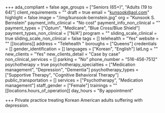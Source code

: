 +++
ada_compliant = false
age_groups = ["Seniors (65+)", "Adults (19 to 64)"]
client_requirements = ""
draft = true
email = "kunsook@aol.com"
highlight = false
image = "/img/kunsook-bernstein.jpg"
org = "Kunsook S. Bernstein"
payment_info_clinical = "No cost"
payment_info_non_clinical = ""
payment_types = ["Optum", "Medicare", "Blue Cross/Blue Shield"]
payment_types_non_clinical = ["N/A"]
program = ""
sliding_scale_clinical = true
sliding_scale_non_clinical = false
tags = []
telehealth = "Yes"
website = ""
[[locations]]
address = "Telehealth "
boroughs = ["Queens"]
credentials = []
gender_identification = []
languages = ["Korean", "English"]
latLng = ""
new_clients = "Yes"
new_clients_detail = "Case by case"
non_clinical_services = []
parking = "No"
phone_number = "516-456-7512"
psychotherapy = true
psychotherapy_specialties = ["Medication management", "Depression", "Dementia"]
psychotherapy_types = ["Supportive Therapy", "Cognitive Behavioral Therapy"]
public_transportation = []
services = ["Psychotherapy", "Medication management"]
staff_gender = ["Female"]
trainings = ""
[[locations.hours_of_operation]]
day_hours = "By appointment"

+++
Private practice treating Korean American adults suffering with depression.